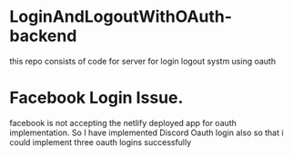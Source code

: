 # LoginAndLogoutWithOAuth-backend
this repo consists of code for server for login logout systm using oauth

# Facebook Login Issue.

facebook is not accepting the netlify deployed app for oauth implementation.
So I have implemented Discord Oauth login also so that i could implement three oauth logins successfully
